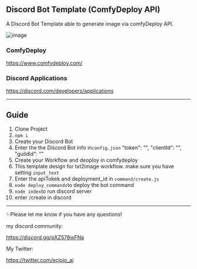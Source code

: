 ## Discord Bot Template (ComfyDeploy API)

A Discord Bot Template able to generate image via comfyDeploy API.

![image](https://github.com/ecjojo/DiscordBotTemplate-ComfyDeploy/assets/48451938/de783316-fa58-424f-9b62-45dfbcd705c2)

### ComfyDeploy
https://www.comfydeploy.com/

### Discord Applications
https://discord.com/developers/applications

---
## Guide 

1. Clone Project
2. `npm i`
3. Create your Discord Bot 
4. Enter the the Discord Bot info in`config.json`
     "token": "",
     "clientId": "",
     "guildId": ""
5. Create your Workflow and deoploy in comfydeploy
6. This template design for txt2image workflow. make sure you have setting `input_text`
7. Enter the apiTokek and deployment_id in `command/create.js`
8. `node deploy_commands`to deploy the bot command
9. `node index`to run discord server
10. enter /create in discord

---
✨Please let me know if you have any questions!

my discord community: 

https://discord.gg/pXZ578wFNa


My Twitter:

https://twitter.com/ecjojo_ai
